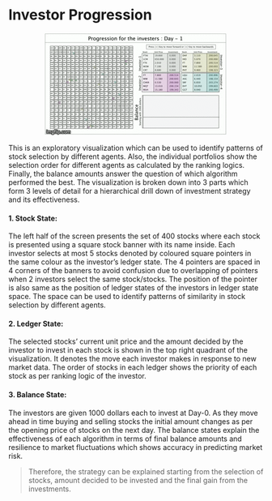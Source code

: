 # Investor Progression

&nbsp;&nbsp;&nbsp;&nbsp;&nbsp;&nbsp;&nbsp;&nbsp;&nbsp;&nbsp;&nbsp;&nbsp;&nbsp;&nbsp;&nbsp;&nbsp;&nbsp;&nbsp;![Stock Progresssion Visualization](https://github.com/amittal-tcd/TCD-work/blob/master/AI%20Project/Stocks%20AI%20project/Animated%20Visualization/Viz/Investment-Portfolio-Manager.gif)

This is an exploratory visualization which can be used to identify patterns of stock selection by different agents. Also, the individual portfolios show the selection order for different agents as calculated by the ranking logics. Finally, the balance amounts answer the question of which algorithm performed the best. The visualization is broken down into 3 parts which form 3 levels of detail for a hierarchical drill down of investment strategy and its effectiveness.

#### 1. Stock State:
The left half of the screen presents the set of 400 stocks where each stock is presented using a square stock banner with its name inside. Each investor selects at most 5 stocks denoted by coloured square pointers in the same colour as the investor’s ledger state. The 4 pointers are spaced in 4 corners of the banners to avoid confusion due to overlapping of pointers when 2 investors select the same stock/stocks. The position of the pointer is also same as the position of ledger states of the investors in ledger state space. The space can be used to identify patterns of similarity in stock selection by different agents.

#### 2. Ledger State:
The selected stocks’ current unit price and the amount decided by the investor to invest in each stock is shown in the top right quadrant of the visualization. It denotes the move each investor makes in response to new market data. The order of stocks in each ledger shows the priority of each stock as per ranking logic of the investor.

#### 3. Balance State:
The investors are given 1000 dollars each to invest at Day-0. As they move ahead in time buying and selling stocks the initial amount changes as per the opening price of stocks on the next day. The balance states explain the effectiveness of each algorithm in terms of final balance amounts and resilience to market fluctuations which shows accuracy in predicting market risk.

> Therefore, the strategy can be explained starting from the selection of stocks, amount decided to be invested and the final gain from the investments.